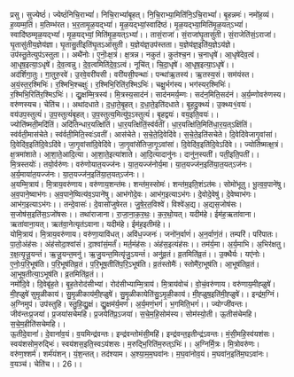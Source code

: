 

  
प्रसु। सुज्येष्ठं॑। ज्येष्ठं॑निचि॒राभ्यां॑। निचि॒राभ्यां॑बृ॒हत्। नि॒चि॒राभ्या॒मिति॑नि॒ऽचि॒राभ्यां॑। बृ॒हन्नमः॑। नमो॑ह॒व्यं। ह॒व्यम्म॒तिं। म॒तिम्भ॑रत। भ॒र॒तामृ॒ळ॒यद्भ्यां॑। मृ॒ळ॒यद्भ्यां॒स्वादि॑ष्ठं। मृ॒ळ॒यद्भ्या॒मिति॑मृ॒ळ॒यत्ऽभ्यां॑। स्वादि॑ष्ठम्मृळ॒यद्भ्यां॑। मृ॒ळ॒यद्भ्यां॒ मिति॑मृ॒ळ॒यत्ऽभ्यां॑।। तासं॒राजा॑। सं॒राजा॑घृ॒तासु॑ती। सं॒राजेति॑सं॒ऽराजा॑। घृ॒तासु॑तीय॒ज्ञेय॑ज्ञा। घृ॒तासु॒तीइति॑घृ॒तऽआ॑सुती। य॒ज्ञेय॑ज्ञ॒उप॑स्तता। य॒ज्ञेय॑ज्ञ॒इति॑य॒ज्ञेऽय॑ज्ञे। उप॑स्तु॒तेत्युप॑ऽस्तुता।। अथै॑नोः। ए॒नॊः॒क्ष॒त्रं। क्ष॒त्रन्न। नकुत॑। कुत॑श्च॒न। च॒नाधृषे॑। आ॒धृषे॑देव॒त्वं। आ॒धृष॒इत्या॒ऽधृषे॑। दे॒व॒त्वन्नु। दे॒व॒त्वमिति॑दे॒व॒ऽत्वं। नूचि॑त्। चि॒दा॒धृषे॑। आ॒धृष॒इत्या॒ऽधृषे॑।।  
अद॑र्शिगा॒तुः। गा॒तुरु॒रवे॑। उ॒रवे॒वरी॑यसी। वरी॑यसी॒पन्थाः॑। पन्था॑ऋ॒तस्य॑। ऋ॒तस्य॒सं। सम॑यंस्त। अ॒यं॒स्त॒र॒श्मिभिः॑। र॒श्मिभि॒श्चक्षुः॑। र॒श्मिभि॒रिति॑र॒श्मिऽभिः॑। चक्षु॒र्भग॑स्य। भग॑स्यर॒श्मिभिः॑। र॒श्मिभि॒रिति॑र॒श्मिऽभिः॑।। द्यु॒क्षम्मि॒त्रस्य॑। मि॒त्रस्य॒साद॑नं। साद॑नमर्य॒म्णः। सद॑न॒मिति॒सद॑नं। अ॒र्य॒म्णोवरु॑णस्य। वरु॑णस्यच। चेति॑च।। अथा॑दधाते। द॒धा॒ते॒बृ॒हत्। द॒धा॒ते॒इति॑दधाते। बृ॒ह॒दु॒क्थ्यं॑। उ॒क्थ्य१॒॑वयः॑। वय॑उप॒स्तुत्यं॑। उ॒प॒स्तुत्यं॑बृ॒हत्। उ॒प॒स्तुत्य॒मित्यु॑प॒ऽस्तुत्यं॑। बृ॒हद्वयः॑। वय॒इति॒वयः॑।।  
ज्योति॑ष्मती॒मदि॑तिं। अदि॑तिन्धार॒यत्क्षि॑तिं। धा॒र॒यत्क्षि॑तिं॒स्व॑र्वतीं। धा॒र॒यत्क्षि॑ति॒मिति॑धा॒र॒य॒त्ऽक्षि॑तिं। स्व॑र्वती॒मास॑चेते। स्व॑र्वती॒मिति॒स्वः॑ऽवतीं। आस॑चेते। स॒चे॒ते॒दि॒वेदि॑वे। स॒चे॒ते॒इति॑सचेते। दि॒वेदि॑वेजागृ॒वांसा॑। दि॒वेदि॑व॒इति॑दि॒वेऽदि॑वे। जा॒गृ॒वांसा॑दि॒वेदि॑वे। जा॒गृ॒वांसे॑तिजा॒गृ॒ऽवांसा॑। दि॒वेदि॑व॒इति॑दि॒वेऽदि॑वे।। ज्योति॑ष्मत्क्ष॒त्रं। क्ष॒त्रमा॑शाते। आ॒शा॒ते॒आदि॒त्या। आ॒शा॒ते॒इत्या॑शाते। आ॒दि॒त्यादानु॑नः। दानु॑न॒स्पती॑। पती॒इति॒पती॑।। मि॒त्रस्तयोः॑। तयो॒र्वरु॑णः। वरु॑णोयात॒यज्ज॑नः। या॒त॒यज्ज॑नोर्य॒मा। या॒त॒यज्ज॑न॒इति॑या॒त॒यत्ऽज॑नः। अ॒र्य॒माया॑त॒यज्ज॑नः। या॒त॒यज्ज॑न॒इति॑या॒त॒यत्ऽज॑नः।।  
अ॒यम्मि॒त्राय॑। मि॒त्राय॒वरु॑णाय। वरु॑णाय॒शन्त॑मः। शन्त॑म॒स्सोमः॑। शन्त॑म॒इति॒शंऽत॑मः। सोमो॑भूतु। भू॒त्व॒व॒पाने॑षु। अ॒व॒पाने॒ष्वाभ॑गः। अ॒व॒पाने॒ष्वित्य॑व॒ऽपाने॑षु। आभ॑गोदे॒वः। आभ॑ग॒इत्याऽभ॑गः। दे॒वोदे॒वेषु॑। दे॒वेष्वाभ॑गः। आभ॑ग॒इत्याऽभ॑गः।। तन्दे॒वासः॑। दे॒वासो॑जुषेरत। जु॒षे॒र॒त॒विश्वे॑। विश्वे॑अ॒द्य। अ॒द्यस॒जोष॑सः। स॒जोष॑स॒इति॑स॒ऽजो॑षसः।। तथा॑राजाना। रा॒जा॒ना॒क॒र॒थः॒। क॒र॒थो॒यत्। यदीम॑हे। ईम॑ह॒ऋता॑वाना। ऋता॑वाना॒यत्। ऋत॑वा॒नेत्यृत॑ऽवाना। यदीम॑हे। ईम॑ह॒इतीम॑हे।।  
योमि॒त्राय॑। मि॒त्राय॒वरु॑णाय। वरु॑णा॒यावि॑धत्। अवि॑ध॒ज्जनः॑। जनो॑न॒र्वाणं॑। अ॒न॒र्वाणं॒तं। तम्परि॑। परि॑पातः। पा॒तो॒अंह॑सः। अंह॑सोदा॒श्वांसं॑। दा॒श्वांसं॒मर्तं॑। मर्त॒मंह॑सः। अंह॑स॒इत्यंह॑सः।। तम॑र्य॒मा। अ॒र्य॒माभि। अ॒भिर॑क्षतु। र॒क्ष॒त्यृ॒जू॒यन्तं॑। ऋ॒जू॒यन्त॒मनु॑। ऋ॒जु॒यन्त॒मित्यृ॑जु॒ऽयन्तं॑। अनु॑व्र॒तं। व्र॒तमिति॑व्र॒तं।। उ॒क्थैर्यः। यए॑नोः। ए॒नोः॒प॒रि॒भूष॑ति। प॒रि॒भूष॑तिव्र॒तं। प॒रि॒भूष॒तीति॑प॒रि॒ऽभूष॑ति। व्र॒तंस्तोमैः॑। स्तोमै॑रा॒भूष॑ति। आ॒भूष॑तिव्र॒तं। आ॒भूष॒तीत्या॒ऽभूष॑ति। व्र॒तमिति॑व्र॒तं।।  
नमो॑दि॒वे। दि॒वेबृ॑ह॒ते। बृ॒ह॒तेरोद॑सीभ्यां। रोद॑सीभ्याम्मि॒त्राय॑। मि॒त्राय॑वोचं। वो॒चं॒वरु॑णाय। वरु॑णाय॒मीह्ळुषे॑। मी॒ह्ळुषे॑ सुमृ॒ळीकाय॑। सु॒मृ॒ळीकाय॑मी॒ह्ळुषे॑। सु॒मृ॒ळीकायेति॑सु॒ऽमृ॒ळी॒काय॑। मी॒ह्ळुष॒इति॑मी॒ह्ळुषे॑।। इन्द्र॑म॒ग्निं। अ॒ग्निमुप॑। उप॑स्तुहि। स्तु॒हि॒द्यु॒क्षं। द्यु॒क्षम॑र्य॒मणं॑। अ॒र्य॒मणं॒भगं॑। भ॒गमिति॒भगं॑।। ज्योग्जी॑वन्तः। जीव॑न्तःप्र॒जया॑। प्र॒जया॑सचेमहि। प्र॒जयेति॑प्र॒ऽजया॑। स॒चे॒म॒हि॒सोम॑स्य। सोम॑स्यो॒ती। ऊ॒तीस॑चेमहि। स॒चे॒म॒हीति॑सचेमहि।।  
ऊ॒तीदे॒वानां॑। दे॒वानां॑व॒यं। व॒यमिन्द्र॑वन्तः। इन्द्र॑वन्तोमंसी॒महि॑। इन्द्र॑वन्त॒इतीन्द्र॑ऽवन्तः। मं॒सी॒महि॒स्व॑यश॑सः। स्वय॑शसोम॒रुद्भिः॑। स्वय॑शस॒इति॒स्वऽय॑शसः। म॒रुद्भि॒रिति॑म॒रुत्ऽभिः॑।। अ॒ग्निर्मि॒त्रः। मि॒त्रोवरु॑णः। वरु॑ण॒श्शर्म॑। शर्म॑यंशन्। यं॒श॒न्तत्। तद॑श्याम। अ॒श्या॒म॒म॒घवा॑नः। म॒घ॒वा॑नोव॒यं। म॒घवा॑न॒इति॑म॒घऽवा॑नः। व॒यञ्च॑। चेति॑च।। 26।।  
